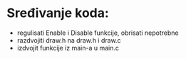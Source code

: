 # Sređivanje koda:

- regulisati Enable i Disable funkcije, obrisati nepotrebne
- razdvojiti draw.h na draw.h i draw.c
- izdvojit funkcije iz main-a u main.c